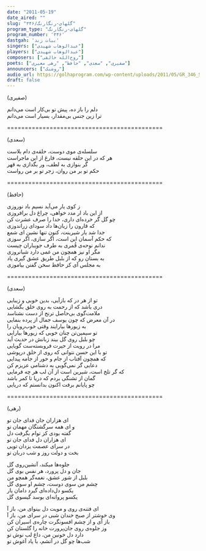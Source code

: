```yaml
---
date: "2011-05-19"
date_aired: ""
slug: "گلهای-رنگارنگ/۳۴۶"
program_type: "گلهای-رنگارنگ"
program_number: '۳۴۶'
dastgah: 'بیات زند'
singers: ["عبدالوهاب شهیدی"]
players: ["عبدالوهاب شهیدی"]
composers: ["روح‌الله خالقی"]
poets: ["صفیری", "سعدی", "حافظ", "رهی معیری"]
announcers: ["روشنک"]
audio_url: https://golhaprogram.com/wp-content/uploads/2011/05/GR_346_Shahidi.mp3
draft: false
---
```


(صفیری)  

دلم را باز ده، پیش تو بی‌کار است می‌دانم  
ترا زین جنس بی‌مقدار، بسیار است می‌دانم  

============================================  

(سعدی)  

سلسله‌ی موی دوست، حلقه‌ی دام بلاست  
هر که در این حلقه نیست، فارغ از این ماجراست  
گر بنوازی به لطف، ور بگدازی به قهر  
حکم تو بر من روان، زجر تو بر من رواست  

============================================  

(حافظ)  

ز کوی یار می‌آید نسیم باد نوروزی  
از این باد ار مدد خواهی، چراغ دل برافروزی  
چو گل گر خرده‌ای داری، خدا را صرف عشرت کن  
که قارون را زیان‌ها داد سودای زراندوزی  
جدا شد یار شیرینت، کنون تنها نشین ای شمع  
که حکم آسمان این است، اگر سازی، اگر سوزی  
ندانم نوحه‌ی قُمری به طرف جویباران چیست  
مگر او نیز همچون من غمی دارد شبانروزی  
به بستان رو که از بلبل طریق عشق گیری یاد  
به مجلس آی کز حافظ سخن گفتن بیاموزی  

============================================  

(سعدی)  

تو از هر در که بازآیی، بدین خوبی و زیبایی  
دری باشد که از رحمت به روی خلق بگشایی  
ملامت‌گوی بی‌حاصل ترنج از دست نشناسد  
در آن معرض که چون یوسف جمال از پرده بنمایی  
به زیورها بیارایند وقتی خوب‌رویان را  
تو سیمین‌تن چنان خوبی که زیورها بیارایی  
چو بلبل روی گل بیند زبانش در حدیث آید  
مرا در رویت از حیرت فروبسته‌ست گویایی  
تو با این حسن نتوانی که روی از خلق درپوشی  
که همچون آفتاب از جام و حور از جامه پیدایی  
دعایی گر نمی‌گویی به دشنامی عزیزم کن  
که گر تلخ است، شیرین است از آن لب هر چه فرمایی  
گمان از تشنگی بردم که دریا تا کمر باشد  
چو پایانم برفت اکنون بدانستم که دریایی  

============================================  

(رهی)  

ای هزاران جان فدای جان تو  
و ای همه سرگشتگان مهمان تو  
گفته بودی کز توام بگرفت دل  
ای هزاران دل فدای جان تو  
در سرای عصمت یزدان تویی  
بخت و دولت روز و شب دربان تو  

جلوه‌ها میکند، آتشین‌روی گل  
جان و دل پرورد، هر نفس بوی گل  
بلبل از شور عشق، نغمه‌گر همچو من  
چشم من سوی دوست، چشم او سوی گل  
یکسو دل‌داده‌ای گیرد دامان یار  
یکسو پروانه‌ای بوسد گیسوی گل  

ای فتنه‌ی روی و مویت دل بینوای من، باز آ  
وی خوشتر از صبح خندان شبی در سرای من، باز آ  
باز آی و از چشم افسونگرت چاره‌ی اسیران کن  
وز جلوه‌ی روی جان‌پرورت خانه را گلستان کن  
دارد دل خونین من، داغ لب نوش تو  
شب‌ها چو گل در آتشم، با یاد آغوش تو  

